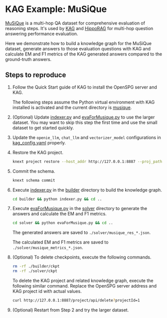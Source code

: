 # KAG Example: MuSiQue

[MuSiQue](https://arxiv.org/abs/2108.00573) is a multi-hop QA dataset
for comprehensive evaluation of reasoning steps. It's used by [KAG](https://arxiv.org/abs/2409.13731)
and [HippoRAG](https://arxiv.org/abs/2405.14831) for multi-hop question answering
performance evaluation.

Here we demonstrate how to build a knowledge graph for the MuSiQue dataset,
generate answers to those evaluation questions with KAG and calculate EM and F1
metrics of the KAG generated answers compared to the ground-truth answers.

## Steps to reproduce

1. Follow the Quick Start guide of KAG to install the OpenSPG server and KAG.

   The following steps assume the Python virtual environment with KAG installed
   is activated and the current directory is [musique](.).

2. (Optional) Update [indexer.py](./builder/indexer.py) and [evaForMusique.py](./solver/evaForMusique.py)
   to use the larger dataset. You may want to skip this step the first time and
   use the small dataset to get started quickly.

3. Update the ``openie_llm``, ``chat_llm`` and ``vectorizer_model`` configurations
   in [kag_config.yaml](./kag_config.yaml) properly.

4. Restore the KAG project.

   ```bash
   knext project restore --host_addr http://127.0.0.1:8887 --proj_path .
   ```

5. Commit the schema.

   ```bash
   knext schema commit
   ```

6. Execute [indexer.py](./builder/indexer.py) in the [builder](./builder) directory to build the knowledge graph.

   ```bash
   cd builder && python indexer.py && cd ..
   ```

7. Execute [evaForMusique.py](./solver/evaForMusique.py) in the [solver](./solver) directory
   to generate the answers and calculate the EM and F1 metrics.

   ```bash
   cd solver && python evaForMusique.py && cd ..
   ```

   The generated answers are saved to ``./solver/musique_res_*.json``.

   The calculated EM and F1 metrics are saved to ``./solver/musique_metrics_*.json``.

8. (Optional) To delete checkpoints, execute the following commands.

   ```bash
   rm -rf ./builder/ckpt
   rm -rf ./solver/ckpt
   ```

   To delete the KAG project and related knowledge graph, execute the following similar command.
   Replace the OpenSPG server address and KAG project id with actual values.

   ```bash
   curl http://127.0.0.1:8887/project/api/delete?projectId=1
   ```

9. (Optional) Restart from Step 2 and try the larger dataset.
